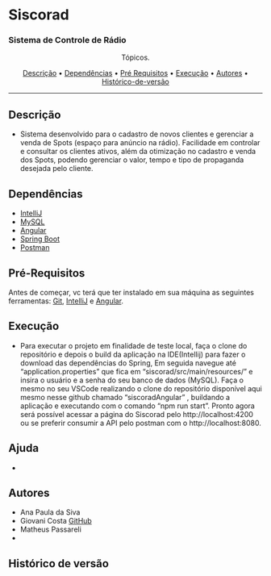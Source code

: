 <h1>Siscorad</h1>

### Sistema de Controle de Rádio 

<p align="center">Tópicos.</p>

<p align="center">
 <a href="#descrição">Descrição</a> •
 <a href="#dependências">Dependências</a> •
 <a href="#pré-requisitos">Pré Requisitos</a> •
 <a href="#execução">Execução</a> •
 <a href="#autores">Autores</a> •
 <a href="#histórico-de-versão">Histórico-de-versão</a>
</p>

---

## Descrição 

+ Sistema desenvolvido para o cadastro de novos clientes e gerenciar a venda de
Spots (espaço para anúncio na rádio).
Facilidade em controlar e consultar os clientes ativos, além da otimização no
cadastro e venda dos Spots, podendo gerenciar o valor, tempo e tipo de propaganda
desejada pelo cliente. 
  

## Dependências  

+ [IntelliJ](https://www.jetbrains.com/pt-br/idea/)
+ [MySQL](https://www.mysql.com/)
+ [Angular](https://angular.io/)
+ [Spring Boot](https://spring.io/projects/spring-boot)
+ [Postman](https://www.postman.com/)

## Pré-Requisitos 

Antes de começar, vc terá que ter instalado em sua máquina as seguintes ferramentas:
[Git](https://github.com/), [IntelliJ](https://www.jetbrains.com/pt-br/idea/) e [Angular](https://angular.io/).


## Execução

+ Para executar o projeto em finalidade de teste local, faça o clone do repositório e depois o build da aplicação na IDE(Intellij) para fazer o download das dependências do Spring, Em seguida navegue até “application.properties” que fica em “siscorad/src/main/resources/” e insira o usuário e a senha do seu banco de dados (MySQL). 
	Faça o mesmo no seu VSCode realizando o clone do repositório disponível aqui mesmo nesse github chamado “siscoradAngular” , buildando a aplicação e executando com o comando “npm run start”.
	Pronto agora será possível acessar a página do Siscorad pelo http://localhost:4200 ou se preferir consumir a API pelo postman com o http://localhost:8080.



## Ajuda

+


## Autores

+ Ana Paula da Siva 
+ Giovani Costa [GitHub](https://github.com/GiovaniCosta44)
+ Matheus Passareli 
+ 


## Histórico de versão
